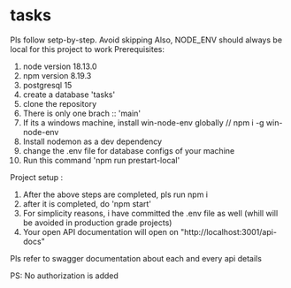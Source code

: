 # tasks
Pls follow setp-by-step. Avoid skipping
Also,  NODE_ENV should always be local for this project to work
Prerequisites:
1. node version 18.13.0
2. npm version 8.19.3 
3. postgresql 15
4. create a database 'tasks'
5. clone the repository
6. There is only one brach :: 'main'
7. If its a windows machine, install win-node-env globally  // npm i -g win-node-env
8. Install nodemon as a dev dependency
9. change the .env file for database configs of your machine
10. Run this command 'npm run prestart-local'

Project setup : 
1. After the above steps are completed, pls run npm i
2. after it is completed, do 'npm start'
3. For simplicity reasons, i have committed the .env file as well (whill will be avoided in production grade projects)
4. Your open API documentation will open on "http://localhost:3001/api-docs"


Pls refer to swagger documentation about each and every api details

PS: No authorization is added



